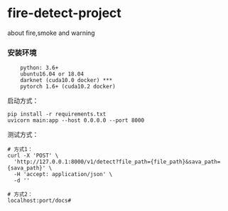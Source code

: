 # fire-detect-project
about fire,smoke and warning

### 安装环境
```
    python: 3.6+
    ubuntu16.04 or 18.04
    darknet (cuda10.0 docker) ***
    pytorch 1.6+ (cuda10.2 docker)
```

启动方式：
```shell
pip install -r requirements.txt
uvicorn main:app --host 0.0.0.0 --port 8000
```

测试方式：
```
# 方式1：
curl -X 'POST' \
  'http://127.0.0.1:8000/v1/detect?file_path={file_path}&sava_path={sava_path}' \
  -H 'accept: application/json' \
  -d ''

# 方式2：
localhost:port/docs#
```
